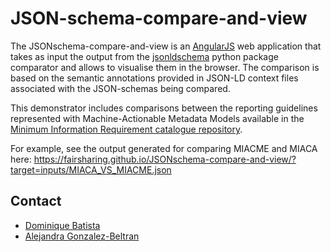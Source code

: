 # JSON-schema-compare-and-view

The JSONschema-compare-and-view is an [AngularJS](https://angularjs.org/) web application that takes as input the
output from the [jsonldschema](https://github.com/FAIRsharing/jsonldschema) python package comparator and 
allows to visualise them in the browser. The comparison is based on the semantic annotations provided in JSON-LD context files associated with the JSON-schemas being compared.

This demonstrator includes comparisons between the reporting guidelines represented with Machine-Actionable Metadata Models available in the [Minimum Information Requirement catalogue repository](https://github.com/FAIRsharing/mircat).

For example, see the output generated for comparing MIACME and MIACA here: https://fairsharing.github.io/JSONschema-compare-and-view/?target=inputs/MIACA_VS_MIACME.json


## Contact

- [Dominique Batista](http://github.com/terazus)
- [Alejandra Gonzalez-Beltran](http://github.com/agbeltran)


